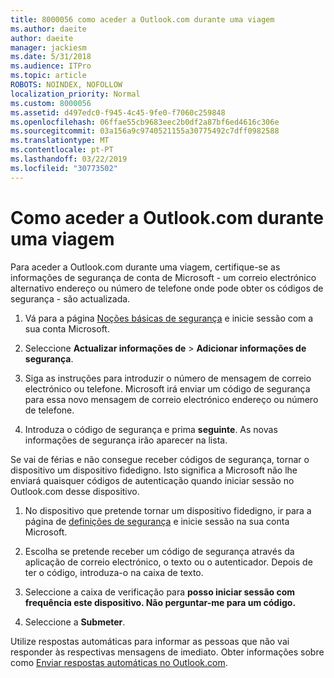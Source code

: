 ```yaml
---
title: 8000056 como aceder a Outlook.com durante uma viagem
ms.author: daeite
author: daeite
manager: jackiesm
ms.date: 5/31/2018
ms.audience: ITPro
ms.topic: article
ROBOTS: NOINDEX, NOFOLLOW
localization_priority: Normal
ms.custom: 8000056
ms.assetid: d497edc0-f945-4c45-9fe0-f7060c259848
ms.openlocfilehash: 06ffae55cb9683eec2b0df2a87bf6ed4616c306e
ms.sourcegitcommit: 03a156a9c9740521155a30775492c7dff0982588
ms.translationtype: MT
ms.contentlocale: pt-PT
ms.lasthandoff: 03/22/2019
ms.locfileid: "30773502"
---
```

# <a name="how-to-access-outlookcom-while-traveling"></a>Como aceder a Outlook.com durante uma viagem

Para aceder a Outlook.com durante uma viagem, certifique-se as informações de segurança de conta de Microsoft - um correio electrónico alternativo endereço ou número de telefone onde pode obter os códigos de segurança - são actualizada.
  
1. Vá para a página [Noções básicas de segurança](https://go.microsoft.com/fwlink/p/?linkid=842325) e inicie sessão com a sua conta Microsoft. 
    
2. Seleccione **Actualizar informações de** \> **Adicionar informações de segurança**. 
    
3. Siga as instruções para introduzir o número de mensagem de correio electrónico ou telefone. Microsoft irá enviar um código de segurança para essa novo mensagem de correio electrónico endereço ou número de telefone.
    
4. Introduza o código de segurança e prima **seguinte**. As novas informações de segurança irão aparecer na lista. 
    
Se vai de férias e não consegue receber códigos de segurança, tornar o dispositivo um dispositivo fidedigno. Isto significa a Microsoft não lhe enviará quaisquer códigos de autenticação quando iniciar sessão no Outlook.com desse dispositivo.
  
1. No dispositivo que pretende tornar um dispositivo fidedigno, ir para a página de [definições de segurança](https://go.microsoft.com/fwlink/p/?linkid=2002000&amp;clcid=0x409) e inicie sessão na sua conta Microsoft. 
    
2. Escolha se pretende receber um código de segurança através da aplicação de correio electrónico, o texto ou o autenticador. Depois de ter o código, introduza-o na caixa de texto.
    
3. Seleccione a caixa de verificação para **posso iniciar sessão com frequência este dispositivo. Não perguntar-me para um código.**
    
4. Seleccione a **Submeter**. 
    
Utilize respostas automáticas para informar as pessoas que não vai responder às respectivas mensagens de imediato. Obter informações sobre como [Enviar respostas automáticas no Outlook.com](https://go.microsoft.com/fwlink/p/?linkid=2002100&amp;clcid=0x409).
  

